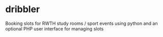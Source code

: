 # dribbler
Booking slots for RWTH study rooms / sport events using python and an optional PHP user interface for managing slots


